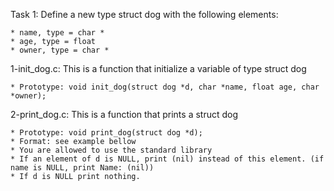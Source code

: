 Task 1: Define a new type struct dog with the following elements:

	* name, type = char *
	* age, type = float
	* owner, type = char *

1-init_dog.c: This is a function that initialize a variable of type struct dog

	* Prototype: void init_dog(struct dog *d, char *name, float age, char *owner);

2-print_dog.c: This is a function that prints a struct dog

	* Prototype: void print_dog(struct dog *d);
	* Format: see example bellow
	* You are allowed to use the standard library
	* If an element of d is NULL, print (nil) instead of this element. (if name is NULL, print Name: (nil))
	* If d is NULL print nothing.
